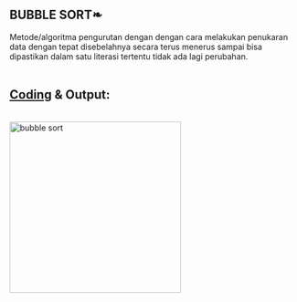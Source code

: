 <h2>BUBBLE SORT❧</h2>

Metode/algoritma pengurutan dengan dengan cara melakukan penukaran data dengan tepat disebelahnya secara terus menerus sampai bisa dipastikan 
dalam satu literasi tertentu tidak ada lagi perubahan.<br>
<br>
<h2> <a href="https://github.com/desyderian/ASD/blob/main/sorting/bubble%20sort/bubble%20sort.c">Coding</a> & Output:</h2><br>
<img width="300" alt="bubble sort" src="https://user-images.githubusercontent.com/98725370/155252180-2a066fac-ca3a-4e95-a1c9-6b1294be3344.png"><br><br>
